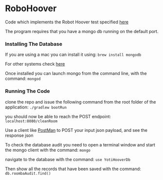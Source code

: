 # RoboHoover

Code which implements the Robot Hoover test specified [here](https://github.com/lampkicking/java-backend-test/blob/master/README.md)

The program requires that you have a mongo db running on the default port.

### Installing The Database
If you are using a mac you can install it using:
`brew install mongodb`

For other systems check [here](http://docs.mongodb.org/manual/installation/)

Once installed you can launch mongo from the command line, with the command: `mongod`

### Running The Code

clone the repo and issue the following command from the root folder of the application: `./gradlew bootRun`

you should now be able to reach the POST endpoint: `localhost:8080/cleanRoom`

Use a client like [PostMan](https://www.getpostman.com/) to POST your input json payload, and see the response json

To check the database audit you need to open a terminal window and start the mongo client with the command: `mongo`

navigate to the database with the command: `use YotiHooverDb`

Then show all the records that have been saved with the command: `db.roombaAudit.find()`
